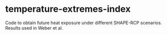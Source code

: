 # temperature-extremes-index
Code to obtain future heat exposure under different SHAPE-RCP scenarios. Results used in Weber et al.
